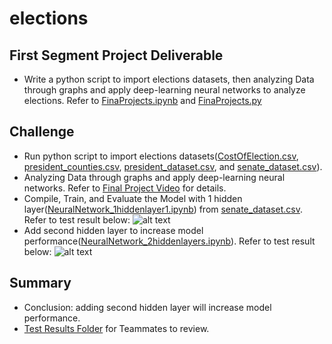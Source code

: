 # elections
## First Segment Project Deliverable
- Write a python script to import elections datasets, then analyzing Data through graphs and apply deep-learning neural networks to analyze elections. Refer to [FinaProjects.ipynb](../hiep/FinaProjects.ipynb) and [FinaProjects.py](../hiep/FinaProjects.py)

## Challenge
- Run python script to import elections datasets([CostOfElection.csv](../hiep/Resources/CostOfElection.csv), [president_counties.csv](../hiep/Resources/president_counties.csv), [president_dataset.csv](../hiep/Resources/president_dataset.csv), and  [senate_dataset.csv](../hiep/Resources/senate_dataset.csv)).
- Analyzing Data through graphs and apply deep-learning neural networks. Refer to [Final Project Video](https://apple.box.com/shared/static/2bxkpq4rsgnuwto5ayy4syl222z79otu.m4v) for details.
- Compile, Train, and Evaluate the Model with 1 hidden layer([NeuralNetwork_1hiddenlayer1.ipynb](../hiep/NeuralNetwork_1hiddenlayer.ipynb)) from  [senate_dataset.csv](../hiep/Resources/senate_dataset.csv). Refer to test result below:
  ![alt text](../hiep/NeuralNetwork_1hiddenlayer.png) 
- Add second hidden layer to increase model performance([NeuralNetwork_2hiddenlayers.ipynb](../hiep/NeuralNetwork_2hiddenlayers.ipynb)). Refer to test result below:
  ![alt text](../hiep/NeuralNetwork_2hiddenlayers.png) 
  
 ## Summary
 - Conclusion:  adding second hidden layer will increase model performance.
 - [Test Results Folder](../hiep/Test_Results) for Teammates to review.
